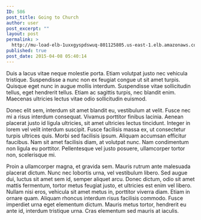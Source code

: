 ```yaml
---
ID: 586
post_title: Going to Church
author: user
post_excerpt: ""
layout: post
permalink: >
  http://mu-load-elb-1uxxgyspdswuq-801125805.us-east-1.elb.amazonaws.com/2015/04/08/going-to-church/
published: true
post_date: 2015-04-08 05:40:14
---
```

Duis a lacus vitae neque molestie porta. Etiam volutpat justo nec vehicula tristique. Suspendisse a nunc non ex feugiat congue ut sit amet turpis. Quisque eget nunc in augue mollis interdum. Suspendisse vitae sollicitudin tellus, eget hendrerit tellus. Etiam ac sagittis turpis, nec blandit enim. Maecenas ultricies lectus vitae odio sollicitudin euismod.

Donec elit sem, interdum sit amet blandit eu, vestibulum at velit. Fusce nec mi a risus interdum consequat. Vivamus porttitor finibus lacinia. Aenean placerat justo id ligula ultricies, sit amet ultricies lectus tincidunt. Integer in lorem vel velit interdum suscipit. Fusce facilisis massa ex, ut consectetur turpis ultrices quis. Morbi sed facilisis ipsum. Aliquam accumsan efficitur faucibus. Nam sit amet facilisis diam, at volutpat nunc. Nam condimentum non ligula eu porttitor. Pellentesque vel justo posuere, ullamcorper tortor non, scelerisque mi.

Proin a ullamcorper magna, et gravida sem. Mauris rutrum ante malesuada placerat dictum. Nunc nec lobortis urna, vel vestibulum libero. Sed augue dui, luctus sit amet sem id, semper aliquet arcu. Donec dictum, odio sit amet mattis fermentum, tortor metus feugiat justo, et ultricies est enim vel libero. Nullam nisi eros, vehicula sit amet metus in, porttitor viverra diam. Etiam in ornare quam. Aliquam rhoncus interdum risus facilisis commodo. Fusce imperdiet urna eget elementum dictum. Mauris metus tortor, hendrerit eu ante id, interdum tristique urna. Cras elementum sed mauris at iaculis.
